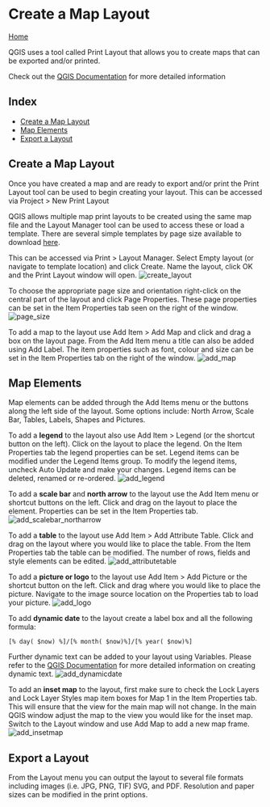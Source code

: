 # Create a Map Layout
[Home](../README.md)

QGIS uses a tool called Print Layout that allows you to create maps that can be exported and/or printed.

Check out the [QGIS Documentation](https://docs.qgis.org/3.16/en/docs/user_manual/print_composer/overview_composer.html) for more detailed information

## Index
* [Create a Map Layout](#Create-a-Map-Layout)
* [Map Elements](#Map-Elements)
* [Export a Layout](#Export-a-Layout)
		

## Create a Map Layout

Once you have created a map and are ready to export and/or print the Print Layout tool can be used to begin creating your layout. This can be accessed via Project > New Print Layout		

QGIS allows multiple map print layouts to be created using the same map file and the Layout Manager tool can be used to access these or load a template. There are several simple templates by page size available to download [here](./resouces/templates).

This can be accessed via Print > Layout Manager. Select Empty layout (or navigate to template location) and click Create. Name the layout, click OK and the Print Layout window will open.
![create_layout](../images/create_layout.gif "Lets make a map!")


To choose the appropriate page size and orientation right-click on the central part of the layout and click Page Properties. These page properties can be set in the Item Properties tab seen on the right of the window.
![page_size](../images/page_size.gif)



To add a map to the layout use Add Item > Add Map and click and drag a box on the layout page. From the Add Item menu a title can also be added using Add Label. The item properties such as font, colour and size can be set in the Item Properties tab on the right of the window.
![add_map](../images/add_map.gif)


## Map Elements
		
Map elements can be added through the Add Items menu or the buttons along the left side of the layout. Some options include: North Arrow, Scale Bar, Tables, Labels, Shapes and Pictures.

To add a **legend** to the layout also use Add Item > Legend (or the shortcut button on the left). Click on the layout to place the legend. On the Item Properties tab the legend properties can be set. Legend items can be modified under the Legend Items group. To modify the legend items, uncheck Auto Update and make your changes. Legend items can be deleted, renamed or re-ordered.
![add_legend](../images/add_legend.gif)


To add a **scale bar** and **north arrow** to the layout use the Add Item menu or shortcut buttons on the left. Click and drag on the layout to place the element. Properties can be set in the Item Properties tab. 
![add_scalebar_northarrow](../images/add_scalebar_northarrow.gif)


To add a **table** to the layout use Add Item > Add Attribute Table. Click and drag on the layout where you would like to place the table. From the Item Properties tab the table can be modified. The number of rows, fields and style elements can be edited.
![add_attributetable](../images/add_attributetable.gif)


To add a **picture or logo** to the layout use Add Item > Add Picture or the shortcut button on the left. Click and drag where you would like to place the picture. Navigate to the image source location on the Properties tab to load your picture.
![add_logo](../images/add_logo.gif)


To add **dynamic date** to the layout create a label box and all the following formula:
```
[% day( $now) %]/[% month( $now)%]/[% year( $now)%]
```
Further dynamic text can be added to your layout using Variables. Please refer to the [QGIS Documentation](https://docs.qgis.org/3.16/en/docs/training_manual/map_composer/dynamic_layout.html?highlight=dynamic%20date) for more detailed information on creating dynamic text.
![add_dynamicdate](../images/add_dynamicdate.gif)


To add an **inset map** to the layout, first make sure to check the Lock Layers and Lock Layer Styles map item boxes for Map 1 in the Item Properties tab. This will ensure that the view for the main map will not change. In the main QGIS window adjust the map to the view you would like for the inset map. Switch to the Layout window and use Add Map to add a new map frame.  
![add_insetmap](../images/add_insetmap.gif)


## Export a Layout 

From the Layout menu you can output the layout to several file formats including images (i.e. JPG, PNG, TIF) SVG, and PDF. Resolution and paper sizes can be modified in the print options.

